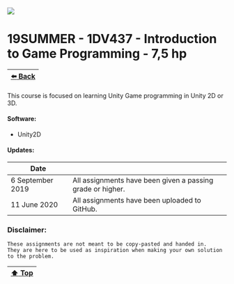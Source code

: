 ##### ![](https://mymoodle.lnu.se/pluginfile.php/1/theme_essential/logo/1573077602/lnu-logo.png)
# 19SUMMER - 1DV437 - Introduction to Game Programming - 7,5 hp
| [:arrow_left: Back](../../../) |
|---|

This course is focused on learning Unity Game programming in Unity 2D or 3D.

#### Software:
* Unity2D

#### Updates:
| Date |  |
|---|---|
| 6 September 2019 | All assignments have been given a passing grade or higher. |
| 11 June 2020 | All assignments have been uploaded to GitHub. |

### Disclaimer:
```
These assignments are not meant to be copy-pasted and handed in. 
They are here to be used as inspiration when making your own solution to the problem.
```

| [:arrow_up: Top]() |
|---|
